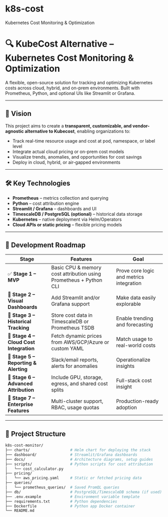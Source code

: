 # k8s-cost
Kubernetes Cost Monitoring &amp; Optimization
# 🔍 KubeCost Alternative – Kubernetes Cost Monitoring & Optimization

A flexible, open-source solution for tracking and optimizing Kubernetes costs across cloud, hybrid, and on-prem environments. Built with Prometheus, Python, and optional UIs like Streamlit or Grafana.

---

## 🌟 Vision

This project aims to create a **transparent, customizable, and vendor-agnostic alternative to Kubecost**, enabling organizations to:

- Track real-time resource usage and cost at pod, namespace, or label level
- Integrate actual cloud pricing or on-prem cost models
- Visualize trends, anomalies, and opportunities for cost savings
- Deploy in cloud, hybrid, or air-gapped environments

---

## 🛠️ Key Technologies

- **Prometheus** – metrics collection and querying
- **Python** – cost attribution engine
- **Streamlit / Grafana** – dashboards and UI
- **TimescaleDB / PostgreSQL (optional)** – historical data storage
- **Kubernetes** – native deployment via Helm/Operators
- **Cloud APIs or static pricing** – flexible pricing models

---

## 🚀 Development Roadmap

| Stage | Features | Goal |
|-------|----------|------|
| ✅ **Stage 1 – MVP** | Basic CPU & memory cost attribution using Prometheus + Python CLI | Prove core logic and metrics integration |
| 🔄 **Stage 2 – Visual Dashboards** | Add Streamlit and/or Grafana support | Make data easily explorable |
| 🔄 **Stage 3 – Historical Tracking** | Store cost data in TimescaleDB or Prometheus TSDB | Enable trending and forecasting |
| 🔄 **Stage 4 – Cloud Cost Integration** | Fetch dynamic prices from AWS/GCP/Azure or custom YAML | Match usage to real-world costs |
| 🔄 **Stage 5 – Reporting & Alerting** | Slack/email reports, alerts for anomalies | Operationalize insights |
| 🔄 **Stage 6 – Advanced Attribution** | Include GPU, storage, egress, and shared cost splits | Full-stack cost insight |
| 🔄 **Stage 7 – Enterprise Features** | Multi-cluster support, RBAC, usage quotas | Production-ready adoption |

---

## 📁 Project Structure

```bash
k8s-cost-monitor/
├── charts/                  # Helm chart for deploying the stack
├── dashboard/               # Streamlit/Grafana dashboards
├── docs/                    # Architecture diagrams, setup guides
├── scripts/                 # Python scripts for cost attribution
│   └── cost_calculator.py
├── pricing/
│   └── aws_pricing.yaml     # Static or fetched pricing data
├── queries/
│   └── prometheus_queries/  # Saved PromQL queries
├── db/                      # PostgreSQL/TimescaleDB schema (if used)
├── .env.example             # Environment variable template
├── requirements.txt         # Python dependencies
├── Dockerfile               # Python app Docker container
└── README.md
